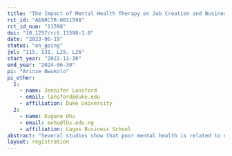```yaml
---
title: "The Impact of Mental Health Therapy on Job Creation and Business Performance of Female Entrepreneurs"
rct_id: "AEARCTR-0011598"
rct_id_num: "11598"
doi: "10.1257/rct.11598-1.0"
date: "2023-06-19"
status: "on_going"
jel: "I15, I31, L25, L26"
start_year: "2022-11-30"
end_year: "2024-06-30"
pi: "Arinze Nwokolo"
pi_other:
  1:
    - name: Jennifer Lansford
    - email: lansford@duke.edu
    - affiliation: Duke University
  2:
    - name: Eugene Ohu
    - email: eohu@lbs.edu.ng
    - affiliation: Lagos Business School
abstract: "Several studies show that poor mental health is related to negative labor outcomes. Although there is also a long history of research that focuses on employees' mental health and well-being there is little or no research on the mental health of employers. There are three reasons why this is relevant. First, the cognitive complexity and responsibility inherent in owner-manager roles might be sufficient to tax the mental well-being of the employer. Second, a characteristic of owner-manager jobs is social isolation and loneliness which is antithetical to mental health. Third, many employers carry the burden of employees' negative emotions (such as sadness, anger) and behaviors (e.g., aggression, undermining). Given the importance of an employer’s mental health to themselves, their employees, and the organization, it is vital to explore the impact of mental health therapy on owner-managers of small and medium-scale enterprises who face more business constraints in developing countries. Using a randomized controlled trial (RCT) design, this study will evaluate impact of a mental health therapy on job creation (i.e., number of employees) and business performance outcome (such as sales and profits) of female-led Nigerian firms.  The project will recruit female business owners and randomly assign them to receive therapy sessions through virtual reality, through peer-led groups, or to a no-therapy control group. The findings of this study will show the effect of a psychological-based approach on women’s mental health and business outcomes."
layout: registration
---
```


